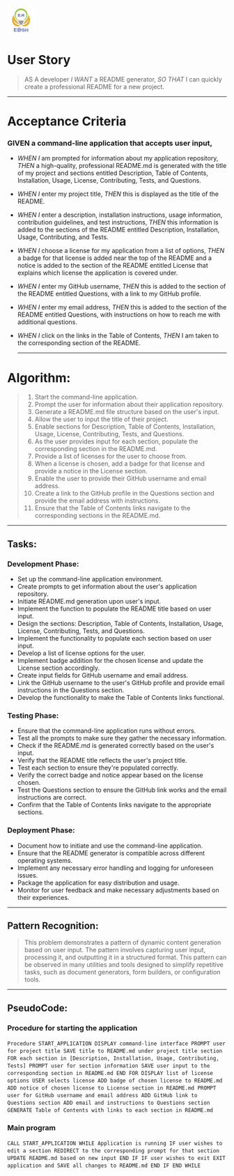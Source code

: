 ![Ehsan@sh](./Favicon.ico)

# User Story

>AS A developer
>*I WANT* a README generator,
>*SO THAT* I can quickly create a professional README for a new project.

---

# Acceptance Criteria

### GIVEN a command-line application that accepts user input,

- *WHEN I* am prompted for information about my application repository,
  *THEN* a high-quality, professional README.md is generated with the title of my project and sections entitled Description, Table of Contents, Installation, Usage, License, Contributing, Tests, and Questions.
- *WHEN I* enter my project title,
  *THEN* this is displayed as the title of the README.
- *WHEN I* enter a description, installation instructions, usage information, contribution guidelines, and test    instructions,
  *THEN* this information is added to the sections of the README entitled Description, Installation, Usage, Contributing, and Tests.
- *WHEN I* choose a license for my application from a list of options,
  *THEN* a badge for that license is added near the top of the README and a notice is added to the section of the README entitled License that explains which license the application is covered under.
- *WHEN I* enter my GitHub username,
  *THEN* this is added to the section of the README entitled Questions, with a link to my GitHub profile.
- *WHEN I* enter my email address,
  *THEN* this is added to the section of the README entitled Questions, with instructions on how to reach me with additional questions.
- *WHEN I* click on the links in the Table of Contents,
  *THEN* I am taken to the corresponding section of the README.

  ---

# Algorithm:

>1. Start the command-line application.
>2. Prompt the user for information about their application repository.
>3. Generate a README.md file structure based on the user's input.
>4. Allow the user to input the title of their project.
>5. Enable sections for Description, Table of Contents, Installation, Usage, License, Contributing, Tests, and Questions.
>6. As the user provides input for each section, populate the corresponding section in the README.md.
>7. Provide a list of licenses for the user to choose from.
>8. When a license is chosen, add a badge for that license and provide a notice in the License section.
>9. Enable the user to provide their GitHub username and email address.
>10. Create a link to the GitHub profile in the Questions section and provide the email address with instructions.
>11. Ensure that the Table of Contents links navigate to the corresponding sections in the README.md.

--- 

## Tasks:

### Development Phase:

- Set up the command-line application environment.
- Create prompts to get information about the user's application repository.
- Initiate README.md generation upon user's input.
- Implement the function to populate the README title based on user input.
- Design the sections: Description, Table of Contents, Installation, Usage, License, Contributing, Tests, and Questions.
- Implement the functionality to populate each section based on user input.
- Develop a list of license options for the user.
- Implement badge addition for the chosen license and update the License section accordingly.
- Create input fields for GitHub username and email address.
- Link the GitHub username to the user's GitHub profile and provide email instructions in the Questions section.
- Develop the functionality to make the Table of Contents links functional.

### Testing Phase:

- Ensure that the command-line application runs without errors.
- Test all the prompts to make sure they gather the necessary information.
- Check if the README.md is generated correctly based on the user's input.
- Verify that the README title reflects the user's project title.
- Test each section to ensure they're populated correctly.
- Verify the correct badge and notice appear based on the license chosen.
- Test the Questions section to ensure the GitHub link works and the email instructions are correct.
- Confirm that the Table of Contents links navigate to the appropriate sections.

### Deployment Phase:

- Document how to initiate and use the command-line application.
- Ensure that the README generator is compatible across different operating systems.
- Implement any necessary error handling and logging for unforeseen issues.
- Package the application for easy distribution and usage.
- Monitor for user feedback and make necessary adjustments based on their experiences.

---

## Pattern Recognition:

>This problem demonstrates a pattern of dynamic content generation based on user input. The pattern involves capturing user input, processing it, and outputting it in a structured format. This pattern can be observed in many utilities and tools designed to simplify repetitive tasks, such as document generators, form builders, or configuration tools.

---

## PseudoCode:

### Procedure for starting the application

`Procedure START_APPLICATION
DISPLAY command-line interface
PROMPT user for project title
SAVE title to README.md under project title section
FOR each section in [Description, Installation, Usage, Contributing, Tests]
    PROMPT user for section information
    SAVE user input to the corresponding section in README.md
END FOR
DISPLAY list of license options
USER selects license
ADD badge of chosen license to README.md
ADD notice of chosen license to License section in README.md
PROMPT user for GitHub username and email address
ADD GitHub link to Questions section
ADD email and instructions to Questions section
GENERATE Table of Contents with links to each section in README.md`

### Main program

`CALL START_APPLICATION
WHILE Application is running
IF user wishes to edit a section
REDIRECT to the corresponding prompt for that section
UPDATE README.md based on new input
END IF
IF user wishes to exit
    EXIT application and SAVE all changes to README.md
END IF
END WHILE`